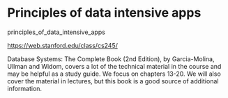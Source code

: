 # Principles of data intensive apps
principles_of_data_intensive_apps

https://web.stanford.edu/class/cs245/


Database Systems: The Complete Book (2nd Edition), by Garcia-Molina, Ullman and Widom, covers a lot of the technical material in the course and may be helpful as a study guide. We focus on chapters 13-20. We will also cover the material in lectures, but this book is a good source of additional information.
